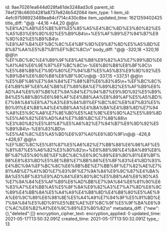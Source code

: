 id: 9ae70261ea644d028fa61de3248ad3c6
parent_id: 74ef218c66004281a8737e824b542064
item_type: 1
item_id: 4efc97598923488ea84cf714c430c8be
item_updated_time: 1621259402425
title_diff: "@@ -44,16 +44,20 @@\\n %E8%A2%AB%E5%BE%81%E5%85%A5%E4%BC%8D%E3%80%82%E5%A5%B3%E9%9D%92%E5%B9%B4\\n+%E5%AF%B9%E7%94%B7%E9%9D%92%E5%B9%B4\\n %E8%AF%B4%EF%BC%8C%E4%BF%9D%E9%87%8D%E5%A5%BD%E8%87%AA%E5%B7%B1%EF%BC%8C\\n"
body_diff: "@@ -320,18 +320,16 @@\\n %EF%BC%8C%E4%B9%9F%E8%AE%B8%E9%82%A3%E7%99%BD%E6%A1%A6%E6%9E%97%EF%BC%8C\\n-%E6%B0%B8%E8%BF%9C\\n %E5%88%BB%E7%9D%80%E7%94%B7%E5%A5%B3%E9%9D%92%E5%B9%B4%E6%B0%B8%E8%BF%9C\\n@@ -337,15 +337,51 @@\\n %E5%BF%86%E7%9A%84%E7%88%B1%E6%83%85\\n+%EF%BC%8C%E4%B9%9F%E8%AE%B8%E7%89%BA%E7%89%B2%E5%AF%B9%E6%AD%A4%E6%97%B6%E7%9A%84%E7%94%B7%E9%9D%92%E5%B9%B4%E5%88%B0%E6%98%AF%E4%B8%AA%E8%89%AF%E5%A5%BD%E7%9A%84%E8%A7%A3%E8%84%B1%EF%BC%8C%E8%87%B3%E5%B0%91%E4%B8%A4%E4%B8%AA%E4%BA%BA%E4%B8%8D%E7%94%A8%E5%9C%A8%E7%8E%B0%E5%AE%9E%E9%9D%A2%E5%89%8D%E5%A6%82%E6%AD%A4%E7%8B%BC%E7%8B%88\\n %E3%80%82%E5%81%87%E5%A6%82%E7%94%B7%E9%9D%92%E5%B9%B4\\n-%E8%83%BD\\n %E5%AE%8C%E5%A5%BD%E6%97%A0%E6%8D%9F\\n@@ -426,8 +426,67 @@\\n %EF%BC%8C%E5%81%87%E5%A6%82%E7%BB%88%E6%98%AF%E5%81%87%E5%A6%82%E3%80%82\\n+%E6%88%98%E4%BA%89%E8%BF%87%E5%90%8E%EF%BC%8C%E6%9C%89%E8%B0%81%E8%BF%98%E8%83%BD%E5%8E%BB%E7%BB%86%E5%BF%83%E4%BD%93%E4%BC%9A%EF%BC%8C%E6%9B%BE%E7%BB%8F%E7%82%AE%E7%81%AB%E7%A1%9D%E7%83%9F%E7%9A%84%E9%9C%87%E4%BA%BA%E5%BF%83%E9%AD%84%E8%80%8C%E5%B8%A6%E6%9D%A5%E7%9A%84%E5%AF%B9%E6%AD%BB%E7%9A%84%E6%81%90%E6%83%A7%E4%BB%A5%E5%8F%8A%E9%82%A3%E7%A7%8D%E6%9C%89%E4%BB%8A%E5%A4%A9%E4%B8%8D%E4%B8%80%E5%AE%9A%E6%9C%89%E6%98%8E%E5%A4%A9%E7%94%9F%E5%91%BD%E7%9A%84%E5%8D%91%E5%BE%AE%EF%BC%9F%E5%9F%BA%E6%9C%AC%E6%B2%A1%E6%9C%89%E3%80%82\\n"
metadata_diff: {"new":{},"deleted":[]}
encryption_cipher_text: 
encryption_applied: 0
updated_time: 2021-05-17T13:50:32.091Z
created_time: 2021-05-17T13:50:32.091Z
type_: 13